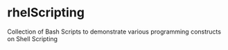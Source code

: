 # rhelScripting
Collection of Bash Scripts to demonstrate various programming constructs on Shell Scripting
